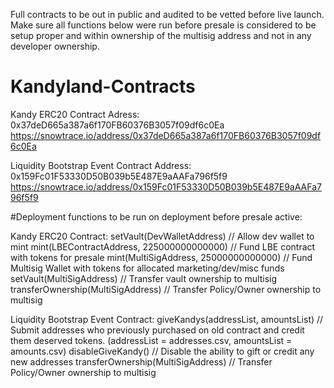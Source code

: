 Full contracts to be out in public and audited to be vetted before live launch. Make sure all functions below were run before presale is considered to be setup proper and within ownership of the multisig address and not in any developer ownership.

# Kandyland-Contracts

Kandy ERC20 Contract Adress: 0x37deD665a387a6f170FB60376B3057f09df6c0Ea
https://snowtrace.io/address/0x37deD665a387a6f170FB60376B3057f09df6c0Ea

Liquidity Bootstrap Event Contract Address: 0x159Fc01F53330D50B039b5E487E9aAAFa796f5f9
https://snowtrace.io/address/0x159Fc01F53330D50B039b5E487E9aAAFa796f5f9




#Deployment functions to be run on deployment before presale active: 


Kandy ERC20 Contract:
setVault(DevWalletAddress) // Allow dev wallet to mint
mint(LBEContractAddress, 225000000000000) // Fund LBE contract with tokens for presale
mint(MultiSigAddress, 25000000000000) // Fund Multisig Wallet with tokens for allocated marketing/dev/misc funds
setVault(MultiSigAddress) // Transfer vault ownership to multisig
transferOwnership(MultiSigAddress) // Transfer Policy/Owner ownership to multisig


Liquidity Bootstrap Event Contract:
giveKandys(addressList, amountsList) // Submit addresses who previously purchased on old contract and credit them deserved tokens. (addressList = addresses.csv, amountsList = amounts.csv)
disableGiveKandy() // Disable the ability to gift or credit any new addresses
transferOwnership(MultiSigAddress) // Transfer Policy/Owner ownership to multisig
